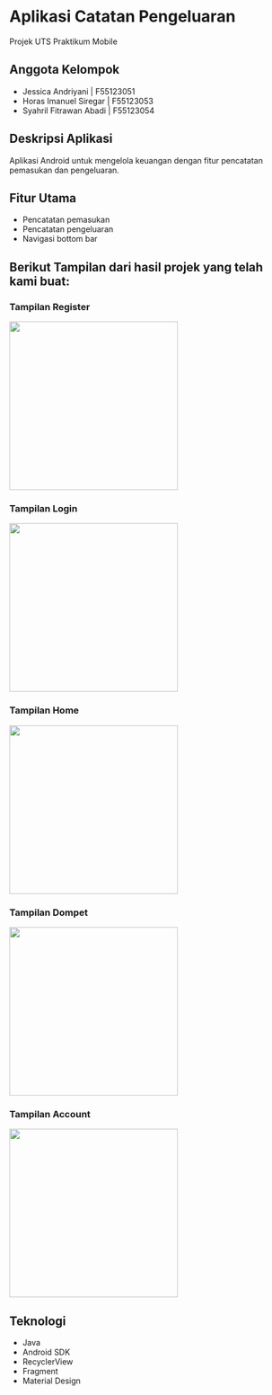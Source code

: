 # Aplikasi Catatan Pengeluaran

Projek UTS Praktikum Mobile

## Anggota Kelompok
- Jessica Andriyani | F55123051
- Horas Imanuel Siregar | F55123053
- Syahril Fitrawan Abadi | F55123054

## Deskripsi Aplikasi
Aplikasi Android untuk mengelola keuangan dengan fitur pencatatan pemasukan dan pengeluaran.

## Fitur Utama
- Pencatatan pemasukan
- Pencatatan pengeluaran
- Navigasi bottom bar

## Berikut Tampilan dari hasil projek yang telah kami buat:

### Tampilan Register
<img src="app/sampledata/register.jpeg" width="300">

### Tampilan Login
<img src="app/sampledata/login.jpeg" width="300">

### Tampilan Home
<img src="app/sampledata/home.jpeg" width="300">

### Tampilan Dompet
<img src="app/sampledata/dompet.jpeg" width="300">

### Tampilan Account
<img src="app/sampledata/account.jpeg" width="300">

## Teknologi
- Java
- Android SDK
- RecyclerView
- Fragment
- Material Design
